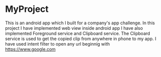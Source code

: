 # MyProject
This is an android app which I built for a company's app challenge.
In this project I have implemented web view inside android app
I have also implemented Foreground service and Clipboard service.
The Clipboard service is used to get the copied clip from anywhere in phone to my app.
I have used intent filter to open any url beginnig with https://www.google.com
